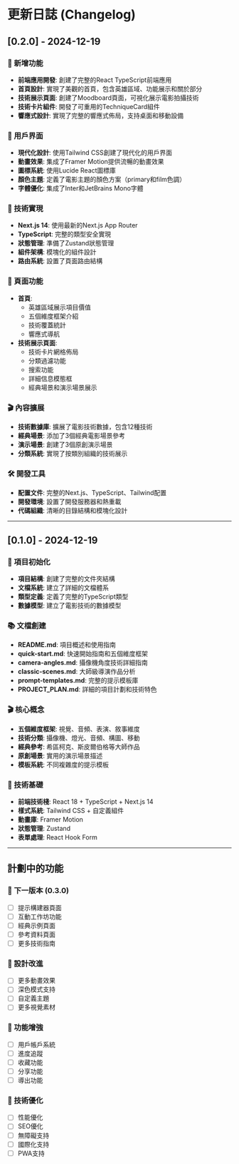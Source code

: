 # 更新日誌 (Changelog)

## [0.2.0] - 2024-12-19

### 🎉 新增功能
- **前端應用開發**: 創建了完整的React TypeScript前端應用
- **首頁設計**: 實現了美觀的首頁，包含英雄區域、功能展示和關於部分
- **技術展示頁面**: 創建了Moodboard頁面，可視化展示電影拍攝技術
- **技術卡片組件**: 開發了可重用的TechniqueCard組件
- **響應式設計**: 實現了完整的響應式佈局，支持桌面和移動設備

### 🎨 用戶界面
- **現代化設計**: 使用Tailwind CSS創建了現代化的用戶界面
- **動畫效果**: 集成了Framer Motion提供流暢的動畫效果
- **圖標系統**: 使用Lucide React圖標庫
- **顏色主題**: 定義了電影主題的顏色方案（primary和film色調）
- **字體優化**: 集成了Inter和JetBrains Mono字體

### 🔧 技術實現
- **Next.js 14**: 使用最新的Next.js App Router
- **TypeScript**: 完整的類型安全實現
- **狀態管理**: 準備了Zustand狀態管理
- **組件架構**: 模塊化的組件設計
- **路由系統**: 設置了頁面路由結構

### 📱 頁面功能
- **首頁**: 
  - 英雄區域展示項目價值
  - 五個維度框架介紹
  - 技術覆蓋統計
  - 響應式導航
- **技術展示頁面**:
  - 技術卡片網格佈局
  - 分類過濾功能
  - 搜索功能
  - 詳細信息模態框
  - 經典場景和演示場景展示

### 🎬 內容擴展
- **技術數據庫**: 擴展了電影技術數據，包含12種技術
- **經典場景**: 添加了3個經典電影場景參考
- **演示場景**: 創建了3個原創演示場景
- **分類系統**: 實現了按類別組織的技術展示

### 🛠️ 開發工具
- **配置文件**: 完整的Next.js、TypeScript、Tailwind配置
- **開發環境**: 設置了開發服務器和熱重載
- **代碼組織**: 清晰的目錄結構和模塊化設計

---

## [0.1.0] - 2024-12-19

### 🎯 項目初始化
- **項目結構**: 創建了完整的文件夾結構
- **文檔系統**: 建立了詳細的文檔體系
- **類型定義**: 定義了完整的TypeScript類型
- **數據模型**: 建立了電影技術的數據模型

### 📚 文檔創建
- **README.md**: 項目概述和使用指南
- **quick-start.md**: 快速開始指南和五個維度框架
- **camera-angles.md**: 攝像機角度技術詳細指南
- **classic-scenes.md**: 大師級導演作品分析
- **prompt-templates.md**: 完整的提示模板庫
- **PROJECT_PLAN.md**: 詳細的項目計劃和技術特色

### 🎬 核心概念
- **五個維度框架**: 視覺、音頻、表演、敘事維度
- **技術分類**: 攝像機、燈光、音頻、構圖、移動
- **經典參考**: 希區柯克、斯皮爾伯格等大師作品
- **原創場景**: 實用的演示場景描述
- **模板系統**: 不同複雜度的提示模板

### 🔧 技術基礎
- **前端技術棧**: React 18 + TypeScript + Next.js 14
- **樣式系統**: Tailwind CSS + 自定義組件
- **動畫庫**: Framer Motion
- **狀態管理**: Zustand
- **表單處理**: React Hook Form

---

## 計劃中的功能

### 🚀 下一版本 (0.3.0)
- [ ] 提示構建器頁面
- [ ] 互動工作坊功能
- [ ] 經典示例頁面
- [ ] 參考資料頁面
- [ ] 更多技術指南

### 🎨 設計改進
- [ ] 更多動畫效果
- [ ] 深色模式支持
- [ ] 自定義主題
- [ ] 更多視覺素材

### 📱 功能增強
- [ ] 用戶帳戶系統
- [ ] 進度追蹤
- [ ] 收藏功能
- [ ] 分享功能
- [ ] 導出功能

### 🔧 技術優化
- [ ] 性能優化
- [ ] SEO優化
- [ ] 無障礙支持
- [ ] 國際化支持
- [ ] PWA支持 